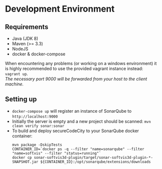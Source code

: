 # Development Environment

## Requirements
 * Java (JDK 8)
 * Maven (>= 3.3)
 * NodeJS
 * docker & docker-compose

When encountering any problems (or working on a windows environment) it is highly recommended to use the provided vagrant instance instead: `vagrant up`. <br />
_The necessary port 9000 will be forwarded from your host to the client machine._

## Setting up
 * `docker-compose up` will register an instance of SonarQube to `http://localhost:9000`
 * Initially the server is empty and a new project should be scanned: `mvn clean verify sonar:sonar`
 * To build and deploy secureCodeCity to your SonarQube docker container:
   ```
   mvn package -DskipTests
   CONTAINER_ID=`docker ps -q --filter "name=sonarqube" --filter "name=softvis" --filter "status=running"`
   docker cp sonar-softvis3d-plugin/target/sonar-softvis3d-plugin-*-SNAPSHOT.jar ${CONTAINER_ID}:/opt/sonarqube/extensions/downloads
   ```